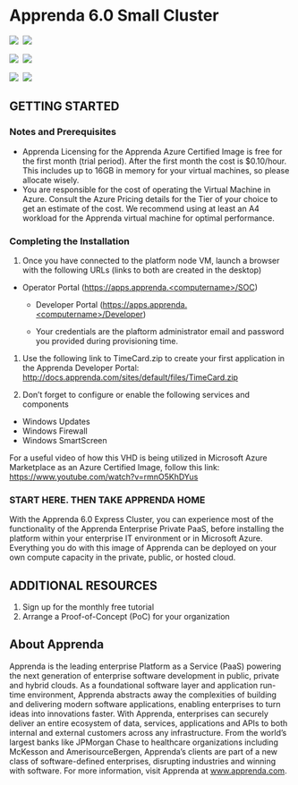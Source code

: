 # Apprenda 6.0 Small Cluster

<IMG SRC="https://azurequickstartsservice.blob.core.windows.net/badges/apprenda60-small/PublicLastTestDate.svg" />&nbsp;
<IMG SRC="https://azurequickstartsservice.blob.core.windows.net/badges/apprenda60-small/PublicDeployment.svg" />&nbsp;

<IMG SRC="https://azurequickstartsservice.blob.core.windows.net/badges/apprenda60-small/FairfaxLastTestDate.svg" />&nbsp;
<IMG SRC="https://azurequickstartsservice.blob.core.windows.net/badges/apprenda60-small/FairfaxDeployment.svg" />&nbsp;

<IMG SRC="https://azurequickstartsservice.blob.core.windows.net/badges/apprenda60-small/BestPracticeResult.svg" />&nbsp;
<IMG SRC="https://azurequickstartsservice.blob.core.windows.net/badges/apprenda60-small/CredScanResult.svg" />&nbsp;

## GETTING STARTED

### Notes and Prerequisites

- Apprenda Licensing for the Apprenda Azure Certified Image is free for the first month (trial period). After the first month the cost is $0.10/hour. This includes up to 16GB in memory for your virtual machines, so please allocate wisely.
- You are responsible for the cost of operating the Virtual Machine in Azure. Consult the Azure Pricing details for the Tier of your choice to get an estimate of the cost. We recommend using at least an A4 workload for the Apprenda virtual machine for optimal performance.

### Completing the Installation

1. Once you have connected to the platform node VM, launch a browser with the following URLs (links to both are created in the desktop)

- Operator Portal (https://apps.apprenda.<computername>/SOC)

  - Developer Portal (https://apps.apprenda.<computername>/Developer)

  - Your credentials are the plaftorm administrator email and password you provided during provisioning time.

1. Use the following link to TimeCard.zip to create your first application in the Apprenda Developer Portal: http://docs.apprenda.com/sites/default/files/TimeCard.zip

1. Don’t forget to configure or enable the following services and components

- Windows Updates
- Windows Firewall
- Windows SmartScreen

For a useful video of how this VHD is being utilized in Microsoft Azure Marketplace as an Azure Certified Image, follow this link: https://www.youtube.com/watch?v=rmnO5KhDYus

### START HERE. THEN TAKE APPRENDA HOME

With the Apprenda 6.0 Express Cluster, you can experience most of the functionality of the Apprenda Enterprise Private PaaS, before installing the platform within your enterprise IT environment or in Microsoft Azure. Everything you do with this image of Apprenda can be deployed on your own compute capacity in the private, public, or hosted cloud.

## ADDITIONAL RESOURCES

1. Sign up for the monthly free tutorial
2. Arrange a Proof-of-Concept (PoC) for your organization

## About Apprenda

Apprenda is the leading enterprise Platform as a Service (PaaS) powering the next generation of enterprise software development in public, private and hybrid clouds. As a foundational software layer and application run-time environment, Apprenda abstracts away the complexities of building and delivering modern software applications, enabling enterprises to turn ideas into innovations faster. With Apprenda, enterprises can securely deliver an entire ecosystem of data, services, applications and APIs to both internal and external customers across any infrastructure. From the world’s largest banks like JPMorgan Chase to healthcare organizations including McKesson and AmerisourceBergen, Apprenda’s clients are part of a new class of software-defined enterprises, disrupting industries and winning with software. For more information, visit Apprenda at www.apprenda.com.

